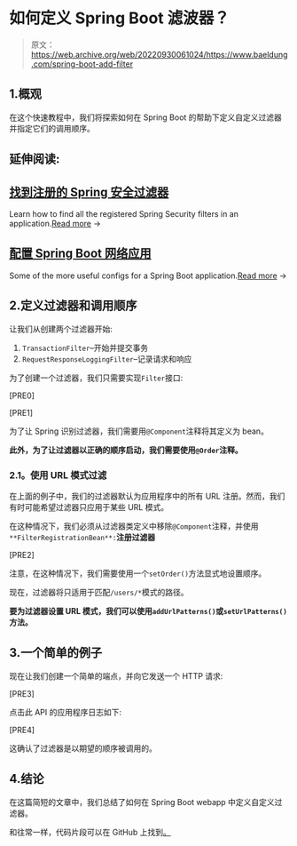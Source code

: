 # 如何定义 Spring Boot 滤波器？

> 原文：<https://web.archive.org/web/20220930061024/https://www.baeldung.com/spring-boot-add-filter>

## 1.概观

在这个快速教程中，我们将探索如何在 Spring Boot 的帮助下定义自定义过滤器并指定它们的调用顺序。

## 延伸阅读:

## [找到注册的 Spring 安全过滤器](/web/20220626081517/https://www.baeldung.com/spring-security-registered-filters)

Learn how to find all the registered Spring Security filters in an application.[Read more](/web/20220626081517/https://www.baeldung.com/spring-security-registered-filters) →

## [配置 Spring Boot 网络应用](/web/20220626081517/https://www.baeldung.com/spring-boot-application-configuration)

Some of the more useful configs for a Spring Boot application.[Read more](/web/20220626081517/https://www.baeldung.com/spring-boot-application-configuration) →

## 2.定义过滤器和调用顺序

让我们从创建两个过滤器开始:

1.  `TransactionFilter`–开始并提交事务
2.  `RequestResponseLoggingFilter`–记录请求和响应

为了创建一个过滤器，我们只需要实现`Filter`接口:

[PRE0]

[PRE1]

为了让 Spring 识别过滤器，我们需要用`@Component`注释将其定义为 bean。

**此外，为了让过滤器以正确的顺序启动，我们需要使用`@Order`注释。**

### **2.1。使用 URL 模式过滤**

在上面的例子中，我们的过滤器默认为应用程序中的所有 URL 注册。然而，我们有时可能希望过滤器只应用于某些 URL 模式。

在这种情况下，我们必须从过滤器类定义中移除`@Component`注释，并使用`**FilterRegistrationBean**:`**注册过滤器**

[PRE2]

注意，在这种情况下，我们需要使用一个`setOrder()`方法显式地设置顺序。

现在，过滤器将只适用于匹配`/users/*`模式的路径。

**要为过滤器设置 URL 模式，我们可以使用`addUrlPatterns()`或`setUrlPatterns()`方法。**

## 3.一个简单的例子

现在让我们创建一个简单的端点，并向它发送一个 HTTP 请求:

[PRE3]

点击此 API 的应用程序日志如下:

[PRE4]

这确认了过滤器是以期望的顺序被调用的。

## 4.结论

在这篇简短的文章中，我们总结了如何在 Spring Boot webapp 中定义自定义过滤器。

和往常一样，代码片段可以在 GitHub 上找到[。](https://web.archive.org/web/20220626081517/https://github.com/eugenp/tutorials/tree/master/spring-boot-modules/spring-boot-basic-customization)